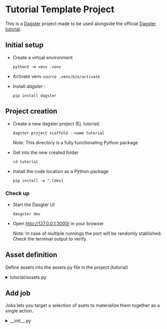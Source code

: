 # Tutorial Template Project

This is a [Dagster](https://dagster.io/) project made to be used alongside the official [Dagster tutorial](https://docs.dagster.io/tutorial).


## Initial setup

- Create a virtual environment

    `python3 -m venv .venv`

- Activate venv
    `source .venv/bin/activate`

- Install *dagster* : 

    `pip install dagster`

## Project creation

- Create a new dagster project (Ej. tutorial)

    `dagster project scaffold --name tutorial`

    *Note:* This directory is a fully functionating Python package

- Get into the new created folder

    `cd tutorial`

- Install the code location as a Python package

    `pip install -e ".[dev]`

### Check up

- Start the Dasgter UI

    `dasgster dev`

- Open http://127.0.0.1:3000/ in your browser 

    *Note:* In case of multiple runnings the port will be randomly stablished. Check the terminal output to verify.


## Asset definition

Define assets into the assets.py file in the project (tutorial)

<details><summary>tutorial/assets.py</summary>

```python
import base64
import json
import os

import pandas as pd
import requests

# Chart plot imports
from io import BytesIO
import matplotlib.pyplot as plt

from dagster import asset, AssetExecutionContext, MetadataValue, MaterializeResult


@asset
def topstory_ids() -> None:
    newstories_url = "https://hacker-news.firebaseio.com/v0/topstories.json"
    top_new_story_ids = requests.get(newstories_url).json()[:100]

    os.makedirs("data", exist_ok=True)
    with open("data/topstory_ids.json", "w") as f:
        json.dump(top_new_story_ids, f)


@asset(deps=[topstory_ids])  # This asset depends on topstory_ids
# def topstories(context: AssetExecutionContext) -> None:
def topstories(context: AssetExecutionContext) -> MaterializeResult:
    with open("data/topstory_ids.json", "r") as f:
        topstory_ids = json.load(f)

    results = []
    for item_id in topstory_ids:
        item = requests.get(
            f"https://hacker-news.firebaseio.com/v0/item/{item_id}.json"
        ).json()
        context.log.info(f"Append item: {item}")

        results.append(item)

        if len(results) % 20 == 0:
            context.log.info(f"Got {len(results)} items so far.")
            # print(f"Got {len(results)} items so far.")

    df = pd.DataFrame(results)
    df.to_csv("data/topstories.csv")

    return MaterializeResult(
        metadata={
            "num_records": len(df),
            "preview": MetadataValue.md(df.head().to_markdown()),
        },
    )


@asset(deps=[topstories])
def most_frequent_words() -> MaterializeResult:
    stopwords = ["a", "the", "an", "of", "to", "in", "for", "and", "with", "on", "is"]

    topstories = pd.read_csv("data/topstories.csv")

    # loop through the titles and count the frequency of each word
    word_counts = {}
    for raw_title in topstories["title"]:
        title = raw_title.lower()
        for word in title.split():
            cleaned_word = word.strip(".,-!?:;()[]'\"-")
            if cleaned_word not in stopwords and len(cleaned_word) > 0:
                word_counts[cleaned_word] = word_counts.get(cleaned_word, 0) + 1

    # Get the top 25 most frequent words
    top_words = {
        pair[0]: pair[1]
        for pair in sorted(word_counts.items(), key=lambda x: x[1], reverse=True)[:25]
    }

    # Make a bar chart of the top 25 words
    plt.figure(figsize=(10, 6))
    plt.bar(list(top_words.keys()), list(top_words.values()))
    plt.xticks(rotation=45, ha="right")
    plt.title("Top 25 words in Hacker News Titles")
    plt.tight_layout()

    # Convert the image to a saveable format
    buffer = BytesIO()
    plt.savefig(buffer, format="png")
    image_data = base64.b64encode(buffer.getvalue())

    # Convert the image to Markdown to preview it within Dagster
    md_content = f"![img](data:image/png;base64,{image_data.decode()})"
   
    with open("data/most_frequent_words.json", "w") as f:
        json.dump(top_words, f)

    # Attach the Markdown content as metadata to the asset
    return MaterializeResult(metadata={"plot": MetadataValue.md(md_content)})
```
</details>

## Add job

Jobs lets you target a selection of asets to materialize them together as a single action.

<details><summary>__init__.py</summary>

```python
from dagster import (
    AssetSelection,
    Definitions,
    define_asset_job,
    load_assets_from_modules,
)

from . import assets

all_assets = load_assets_from_modules([assets])

# Addition: define a job that will materialize the assets
hackernews_job = define_asset_job("hackernews_job", selection=AssetSelection.all())

defs = Definitions(
    assets=all_assets,
    jobs=[hackernews_job],  # Addition: add the job to Definitinos object
)
```
</details>
